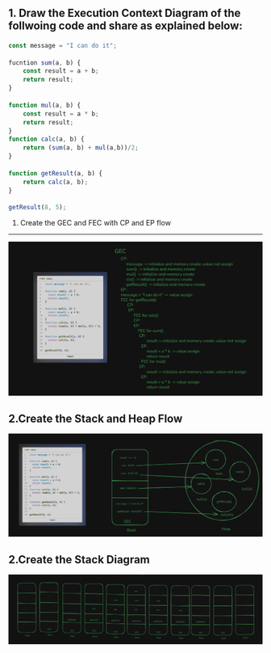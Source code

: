 ## 1. Draw the Execution Context Diagram of the follwoing code and share as explained below:
```js
const message = "I can do it";

fucntion sum(a, b) {
    const result = a + b;
    return result;
}

function mul(a, b) {
    const result = a * b;
    return result;
}
function calc(a, b) {
    return (sum(a, b) + mul(a,b))/2;
}

function getResult(a, b) {
    return calc(a, b);
}

getResult(8, 5);
```


1. Create the GEC and FEC with CP and EP flow
  ---
![alt text](https://github.com/NomanICT-IU/40DaysJS/blob/d3e3b17d23647dc0a42a2b90fc19407af02d2d12/Day-08/task1.png)

2.Create the Stack and Heap Flow
  ---
![alt text](https://github.com/NomanICT-IU/40DaysJS/blob/d3e3b17d23647dc0a42a2b90fc19407af02d2d12/Day-08/task2.png)

2.Create the Stack Diagram
  ---
![alt text](https://github.com/NomanICT-IU/40DaysJS/blob/d3e3b17d23647dc0a42a2b90fc19407af02d2d12/Day-08/task3.png)

